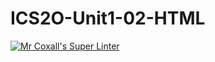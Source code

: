 # ICS2O-Unit1-02-HTML

[![Mr Coxall's Super Linter](https://github.com//ekaterina-chernykh/ICS2O-Unit1-02-HTML/workflows/Mr%20Coxall's%20Super%20Linter/badge.svg)](https://github.com/ekaterina-chernykh/ICS2O-Unit1-02-HTML/actions/)
